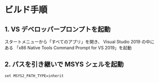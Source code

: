 # ビルド手順

##  1.  VS デベロッパープロンプトを起動

スタートメニューから「すべてのアプリ」を開き、
Visual Studio 2019  の中にある
「x86 Native Tools Command Prompt for VS 2019」を起動

##  2.  パスを引き継いで MSYS シェルを起動

```
set MSYS2_PATH_TYPE=inherit
```

